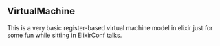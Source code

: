 ## VirtualMachine

This is a very basic register-based virtual machine model in elixir just for
some fun while sitting in ElixirConf talks.
